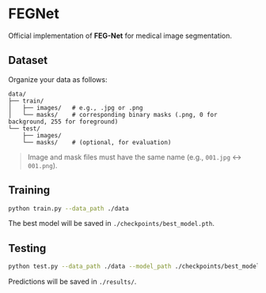 # FEGNet

Official implementation of **FEG-Net** for medical image segmentation.

## Dataset

Organize your data as follows:
```
data/
├── train/
│   ├── images/   # e.g., .jpg or .png
│   └── masks/    # corresponding binary masks (.png, 0 for background, 255 for foreground)
└── test/
    ├── images/
    └── masks/    # (optional, for evaluation)
```
> Image and mask files must have the same name (e.g., `001.jpg` ↔ `001.png`).

## Training

```bash
python train.py --data_path ./data
```
The best model will be saved in `./checkpoints/best_model.pth`.

## Testing

```bash
python test.py --data_path ./data --model_path ./checkpoints/best_model.pth
```
Predictions will be saved in `./results/`.
```
